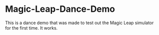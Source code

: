 # Magic-Leap-Dance-Demo
This is a dance demo that was made to test out the Magic Leap simulator for the first time.  It works.
